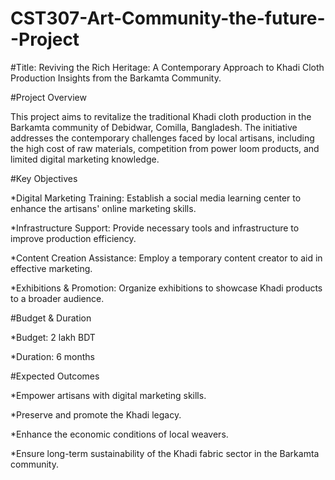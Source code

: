 # CST307-Art-Community-the-future--Project

#Title: Reviving the Rich Heritage: A Contemporary Approach to Khadi Cloth Production Insights from the Barkamta Community.


#Project Overview


This project aims to revitalize the traditional Khadi cloth production in the Barkamta community of Debidwar, Comilla, Bangladesh. The initiative addresses the contemporary challenges faced by local artisans, including the high cost of raw materials, competition from power loom products, and limited digital marketing knowledge.

#Key Objectives


*Digital Marketing Training: Establish a social media learning center to enhance the artisans' online marketing skills.

*Infrastructure Support: Provide necessary tools and infrastructure to improve production efficiency.

*Content Creation Assistance: Employ a temporary content creator to aid in effective marketing.

*Exhibitions & Promotion: Organize exhibitions to showcase Khadi products to a broader audience.


#Budget & Duration


*Budget: 2 lakh BDT

*Duration: 6 months


#Expected Outcomes

*Empower artisans with digital marketing skills.

*Preserve and promote the Khadi legacy.

*Enhance the economic conditions of local weavers.

*Ensure long-term sustainability of the Khadi fabric sector in the Barkamta community.
